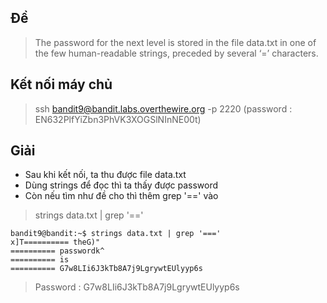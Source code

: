 ## Đề 
> The password for the next level is stored in the file data.txt in one of the few human-readable strings, preceded by several ‘=’ characters.
## Kết nối máy chủ 
> ssh bandit9@bandit.labs.overthewire.org -p 2220 (password : EN632PlfYiZbn3PhVK3XOGSlNInNE00t)
## Giải 
- Sau khi kết nối, ta thu được file data.txt
- Dùng strings để đọc thì ta thấy được password
- Còn nếu tìm như đề cho thì thêm grep '==' vào 
> strings data.txt | grep '=='
```text
bandit9@bandit:~$ strings data.txt | grep '==='
x]T========== theG)"
========== passwordk^
========== is
========== G7w8LIi6J3kTb8A7j9LgrywtEUlyyp6s
```
> Password : G7w8LIi6J3kTb8A7j9LgrywtEUlyyp6s